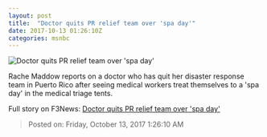 ```yaml
---
layout: post
title:  "Doctor quits PR relief team over 'spa day'"
date: 2017-10-13 01:26:10Z
categories: msnbc
---
```


![Doctor quits PR relief team over 'spa day'](http://media1.s-nbcnews.com/j/MSNBC/Components/Video/201710/2017-10-13T01-27-37-866Z--1280x720.video_1067x600.jpg)

Rache Maddow reports on a doctor who has quit her disaster response team in Puerto Rico after seeing medical workers treat themselves to a 'spa day' in the medical triage tents.


Full story on F3News: [Doctor quits PR relief team over 'spa day'](http://www.f3nws.com/n/JhqTQC)

> Posted on: Friday, October 13, 2017 1:26:10 AM
